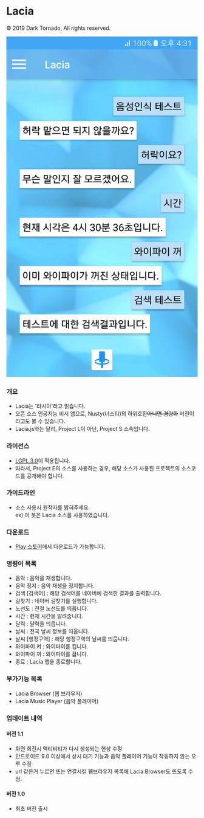 # Lacia

© 2019 Dark Tornado, All rights reserved.

<img src='https://raw.githubusercontent.com/DarkTornado/Lacia/master/LaciaImage.png'>

### 개요
 - Lacia는 '라시아'라고 읽습니다.
 - 오픈 소스 인공지능 비서 앱으로, Nusty(너스티)의 하위호환~~아니면 경량화~~ 버전이라고도 볼 수 있습니다.
 - Lacia.js와는 달리, Project L이 아닌, Project S 소속입니다.
 
### 라이선스
 - [LGPL 3.0](http://www.gnu.org/licenses/lgpl-3.0.html)이 적용됩니다.
 - 따라서, Project E의 소스를 사용하는 경우, 해당 소스가 사용된 프로젝트의 소스코드를 공개해야 합니다.
 
### 가이드라인
* 소스 사용시 원작자를 밝혀주세요.<br>
 ex) 이 봇은 Lacia 소스를 사용하였습니다.
 
### 다운로드
 - [Play 스토어](https://play.google.com/store/apps/details?id=com.darktornado.lacia)에서 다운로드가 가능합니다.
  
### 명령어 목록
 - 음악 : 음악을 재생합니다.
 - 음악 정지 : 음악 재생을 정지합니다.
 - 검색 [검색어] : 해당 검색어를 네이버에 검색한 결과를 출력합니다.
 - 길찾기 : 네이버 길찾기를 실행합니다.
 - 노선도 : 전철 노선도를 띄웁니다.
 - 시간 : 현재 시간을 알려줍니다.
 - 달력 : 달력을 띄웁니다.
 - 날씨 : 전국 날씨 정보를 띄웁니다.
 - 날씨 [행정구역] : 해당 행정구역의 날씨를 띄웁니다.
 - 와이파이 켜 : 와이파이를 킵니다.
 - 와이파이 꺼 : 와이파이를 끕니다.
 - 종료 : Lacia 앱을 종료합니다.
 
### 부가기능 목록
 - Lacia Browser (웹 브라우저)
 - Lacia Music Player (음악 플레이어)

### 업데이트 내역
 #### 버전 1.1
  - 화면 회전시 액티비티가 다시 생성되는 현상 수정
  - 안드로이드 9.0 이상에서 상시 대기 기능과 음악 플레이어 기능이 작동하지 않는 오루 수정
  - url 같은거 누르면 뜨는 연결시킬 웹브라우저 목록에 Lacia Browser도 뜨도록 수정.
  
 #### 버전 1.0
  - 최초 버전 출시
